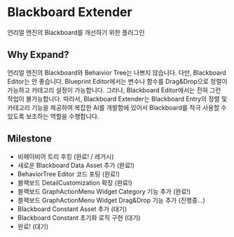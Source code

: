 # Blackboard Extender
언리얼 엔진의 Blackboard를 개선하기 위한 플러그인

## Why Expand?
언리얼 엔진의 Blackboard와 Behaivior Tree는 나쁘지 않습니다. 다만, Blackboard Editor는 안 좋습니다. Blueprint Editor에서는 변수나 함수를 Drag&Drop으로 정렬이 가능하고 카테고리 설정이 가능합니다. 그러나, Blackboard Editor에서는 전혀 그런 작업이 불가능합니다. 따라서, Blackboard Extender는 Blackboard Entry의 정렬 및 카테고리 기능을 제공하여 복잡한 AI를 개발함에 있어서 Blackboard를 적극 사용할 수 있도록 보조하는 역할을 수행합니다.

## Milestone
- 비헤이비어 트리 후킹 (완료! / 레거시)
- 새로운 Blackboard Data Asset 추가 (완료!)
- BehaviorTree Editor 코드 포팅 (완료!)
- 블랙보드 DetailCustomization 확장 (완료!)
- 블랙보드 GraphActionMenu Widget Category 기능 추가 (완료!)
- 블랙보드 GraphActionMenu Widget Drag&Drop 기능 추가 (진행중...)
- Blackboard Constant Asset 추가 (대기)
- Blackboard Constant 초기화 로직 구현 (대기)
- 완료! (대기)

